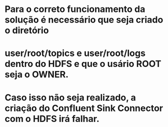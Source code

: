 # Para o correto funcionamento da solução é necessário que seja criado o diretório 
# user/root/topics e user/root/logs dentro do HDFS e que o usário ROOT seja o OWNER. 
# Caso isso não seja realizado, a criação do Confluent Sink Connector com o HDFS irá falhar. 

